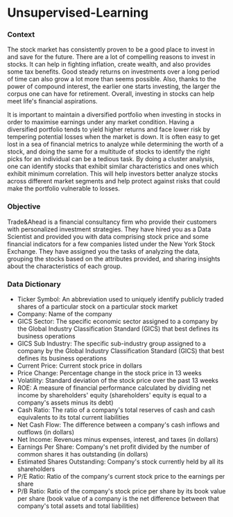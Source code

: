 # Unsupervised-Learning
### Context

The stock market has consistently proven to be a good place to invest in and save for the future. There are a lot of compelling reasons to invest in stocks. It can help in fighting inflation, create wealth, and also provides some tax benefits. Good steady returns on investments over a long period of time can also grow a lot more than seems possible. Also, thanks to the power of compound interest, the earlier one starts investing, the larger the corpus one can have for retirement. Overall, investing in stocks can help meet life's financial aspirations.

It is important to maintain a diversified portfolio when investing in stocks in order to maximise earnings under any market condition. Having a diversified portfolio tends to yield higher returns and face lower risk by tempering potential losses when the market is down. It is often easy to get lost in a sea of financial metrics to analyze while determining the worth of a stock, and doing the same for a multitude of stocks to identify the right picks for an individual can be a tedious task. By doing a cluster analysis, one can identify stocks that exhibit similar characteristics and ones which exhibit minimum correlation. This will help investors better analyze stocks across different market segments and help protect against risks that could make the portfolio vulnerable to losses.

### Objective

Trade&Ahead is a financial consultancy firm who provide their customers with personalized investment strategies. They have hired you as a Data Scientist and provided you with data comprising stock price and some financial indicators for a few companies listed under the New York Stock Exchange. They have assigned you the tasks of analyzing the data, grouping the stocks based on the attributes provided, and sharing insights about the characteristics of each group.

### Data Dictionary

- Ticker Symbol: An abbreviation used to uniquely identify publicly traded shares of a particular stock on a particular stock market
- Company: Name of the company
- GICS Sector: The specific economic sector assigned to a company by the Global Industry Classification Standard (GICS) that best defines its business operations
- GICS Sub Industry: The specific sub-industry group assigned to a company by the Global Industry Classification Standard (GICS) that best defines its business operations
- Current Price: Current stock price in dollars
- Price Change: Percentage change in the stock price in 13 weeks
- Volatility: Standard deviation of the stock price over the past 13 weeks
- ROE: A measure of financial performance calculated by dividing net income by shareholders' equity (shareholders' equity is equal to a company's assets minus its debt)
- Cash Ratio: The ratio of a company's total reserves of cash and cash equivalents to its total current liabilities
- Net Cash Flow: The difference between a company's cash inflows and outflows (in dollars)
- Net Income: Revenues minus expenses, interest, and taxes (in dollars)
- Earnings Per Share: Company's net profit divided by the number of common shares it has outstanding (in dollars)
- Estimated Shares Outstanding: Company's stock currently held by all its shareholders
- P/E Ratio: Ratio of the company's current stock price to the earnings per share
- P/B Ratio: Ratio of the company's stock price per share by its book value per share (book value of a company is the net difference between that company's total assets and total liabilities)
